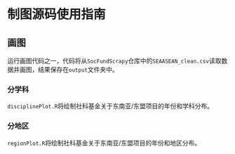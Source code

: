 # 制图源码使用指南

## 画图
运行画图代码之一，代码将从`SocFundScrapy`仓库中的`SEAASEAN_clean.csv`读取数据并画图，结果保存在`output`文件夹中。

### 分学科
`disciplinePlot.R`将绘制社科基金关于东南亚/东盟项目的年份和学科分布。

### 分地区
`regionPlot.R`将绘制社科基金关于东南亚/东盟项目的年份和地区分布。

